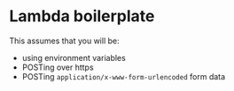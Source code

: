 # Lambda boilerplate

This assumes that you will be:

- using environment variables
- POSTing over https
- POSTing `application/x-www-form-urlencoded` form data